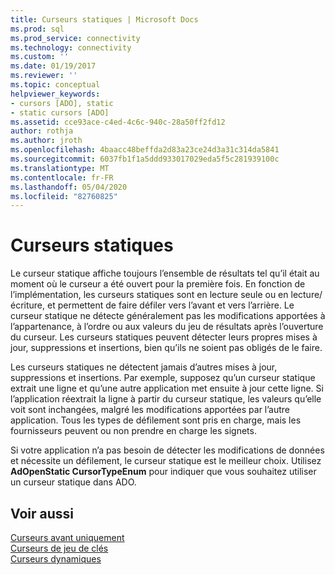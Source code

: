 ```yaml
---
title: Curseurs statiques | Microsoft Docs
ms.prod: sql
ms.prod_service: connectivity
ms.technology: connectivity
ms.custom: ''
ms.date: 01/19/2017
ms.reviewer: ''
ms.topic: conceptual
helpviewer_keywords:
- cursors [ADO], static
- static cursors [ADO]
ms.assetid: cce93ace-c4ed-4c6c-940c-28a50ff2fd12
author: rothja
ms.author: jroth
ms.openlocfilehash: 4baacc48beffda2d83a23ce24d3a31c314da5841
ms.sourcegitcommit: 6037fb1f1a5ddd933017029eda5f5c281939100c
ms.translationtype: MT
ms.contentlocale: fr-FR
ms.lasthandoff: 05/04/2020
ms.locfileid: "82760825"
---
```

# <a name="static-cursors"></a>Curseurs statiques
Le curseur statique affiche toujours l’ensemble de résultats tel qu’il était au moment où le curseur a été ouvert pour la première fois. En fonction de l’implémentation, les curseurs statiques sont en lecture seule ou en lecture/écriture, et permettent de faire défiler vers l’avant et vers l’arrière. Le curseur statique ne détecte généralement pas les modifications apportées à l’appartenance, à l’ordre ou aux valeurs du jeu de résultats après l’ouverture du curseur. Les curseurs statiques peuvent détecter leurs propres mises à jour, suppressions et insertions, bien qu’ils ne soient pas obligés de le faire.  
  
 Les curseurs statiques ne détectent jamais d’autres mises à jour, suppressions et insertions. Par exemple, supposez qu’un curseur statique extrait une ligne et qu’une autre application met ensuite à jour cette ligne. Si l’application réextrait la ligne à partir du curseur statique, les valeurs qu’elle voit sont inchangées, malgré les modifications apportées par l’autre application. Tous les types de défilement sont pris en charge, mais les fournisseurs peuvent ou non prendre en charge les signets.  
  
 Si votre application n’a pas besoin de détecter les modifications de données et nécessite un défilement, le curseur statique est le meilleur choix. Utilisez **AdOpenStatic CursorTypeEnum** pour indiquer que vous souhaitez utiliser un curseur statique dans ADO.  
  
## <a name="see-also"></a>Voir aussi  
 [Curseurs avant uniquement](../../../ado/guide/data/forward-only-cursors.md)   
 [Curseurs de jeu de clés](../../../ado/guide/data/keyset-cursors.md)   
 [Curseurs dynamiques](../../../ado/guide/data/dynamic-cursors.md)
